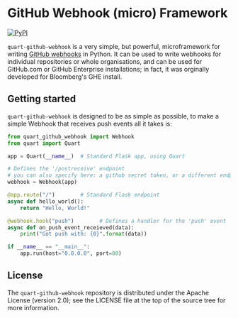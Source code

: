 # GitHub Webhook (micro) Framework

[![PyPI](https://img.shields.io/pypi/v/quart-github-webhook.svg)][2]

`quart-github-webhook` is a very simple, but powerful, microframework for writing [GitHub
webhooks][1] in Python. It can be used to write webhooks for individual repositories or whole
organisations, and can be used for GitHub.com or GitHub Enterprise installations; in fact, it was
orginally developed for Bloomberg's GHE install.

## Getting started

`quart-github-webhook` is designed to be as simple as possible, to make a simple Webhook that
receives push events all it takes is:

```py
from quart_github_webhook import Webhook
from quart import Quart

app = Quart(__name__)  # Standard Flask app, using Quart

# Defines the '/postreceive' endpoint
# you can also specify here: a github secret token, or a different endpoint URL
webhook = Webhook(app)

@app.route("/")        # Standard Flask endpoint
async def hello_world():
    return "Hello, World!"

@webhook.hook("push")        # Defines a handler for the 'push' event
async def on_push_event_receieved(data):
    print("Got push with: {0}".format(data))

if __name__ == "__main__":
    app.run(host="0.0.0.0", port=80)
```

## License

The `quart-github-webhook` repository is distributed under the Apache License (version 2.0);
see the LICENSE file at the top of the source tree for more information.

[1]: https://docs.github.com/en/free-pro-team@latest/developers/webhooks-and-events/about-webhooks
[2]: https://pypi.python.org/pypi/quart-github-webhook
